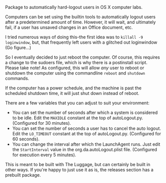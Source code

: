 Package to automatically hard-logout users in OS X computer labs.

Computers can be set using the builtin tools to automatically logout users
after a predetermined amount of time. However, it will wait, and ultimately
fail, if a user has unsaved changes in an Office document, etc.

I tried numerous ways of doing this-the first idea was to ```killall -9
loginwindow```, but, that frequently left users with a glitched out loginwindow
(Go figure...)

So I eventually decided to just reboot the computer. Of course, this requires
a change to the sudoers file, which is why there is a postinstall script. Please take note! As configured, this will allow *any* user to reboot or shutdown the computer using the commandline ```reboot``` and ```shutdown``` commands.

If the computer has a power schedule, and the machine is past the scheduled shutdown time, it will just shut down instead of reboot.

There are a few variables that you can adjust to suit your environment:
* You can set the number of seconds after which a system is considered to be idle. Edit the ```MAXIDLE``` constant at the top of autoLogout.py. (Configured for 30 minutes).
* You can set the number of seconds a user has to cancel the auto logout. Edit the ```LO_TIMEOUT``` constant at the top of autoLogout.py. (Configured for 60 seconds).
* You can change the interval after which the LaunchAgent runs. Just edit the ```StartInterval``` value in the org.da.autoLogout.plist file. (Configured for execution every 5 minutes).

This is meant to be built with The Luggage, but can certainly be built in other
ways. If you're happy to just use it as is, the releases section has a prebuilt package.
